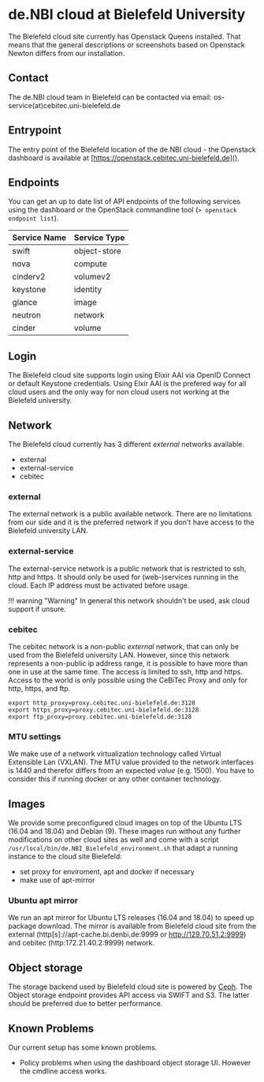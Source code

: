# de.NBI cloud at Bielefeld University

The Bielefeld cloud site currently has Openstack Queens installed. That means that the general descriptions or screenshots based on Openstack Newton differs from our installation. 

## Contact
The de.NBI cloud team in Bielefeld can be contacted via email: os-service(at)cebitec.uni-bielefeld.de


## Entrypoint
The entry point of the Bielefeld location of the de.NBI cloud  - the Openstack dashboard is available at [https://openstack.cebitec.uni-bielefeld.de]().

## Endpoints

You can get an up to date list of API endpoints of the following services using the dashboard or the OpenStack commandline tool (`> openstack endpoint list`).

| Service Name | Service Type |
|--------------|--------------|                                                
| swift        | object-store |
| nova         | compute      |
| cinderv2     | volumev2     |
| keystone     | identity     |
| glance       | image        |
| neutron      | network      |
| cinder       | volume       |

## Login
The Bielefeld cloud site supports login using Elixir AAI via OpenID Connect or default Keystone credentials. Using Elxir AAI is the prefered way for all cloud users and the only way for non cloud users not working at the Bielefeld university. 


## Network

The Bielefeld cloud currently has 3 different _external_ networks available.

- external
- external-service
- cebitec

### external

The external network is a public available network. There are no limitations from our side and it is the preferred network if you don't have access to the Bielefeld university LAN. 

### external-service

The external-service network is a public network that is restricted to ssh, http and https. It should only be used for (web-)services running in the cloud. Each IP address must be activated before usage.

!!! warning "Warning"
    In general this network shouldn't be used, ask cloud support if unsure.

### cebitec

The cebitec network is a non-public _external_ network, that can only be used from the Bielefeld university LAN. However, since this network represents a non-public ip address range, it is possible to have more than one in use at the same time. The access is limited to ssh, http and https. Access to the world is only possible using the CeBiTec Proxy and only for http, https, and ftp.

```
export http_proxy=proxy.cebitec.uni-bielefeld.de:3128
export https_proxy=proxy.cebitec.uni-bielefeld.de:3128
export ftp_proxy=proxy.cebitec.uni-bielefeld.de:3128
```
    
### MTU settings
We make use of a network virtualization technology called Virtual Extensible Lan (VXLAN). The MTU value provided to the network interfaces is  1440 and therefor differs from an expected *value* (e.g. 1500). You have to consider this if running docker or any other container technology.


## Images
We provide some preconfigured cloud images on top of the Ubuntu LTS (16.04 and 18.04) and Debian (9). These images run without any further modifications on other cloud sites as well and come with a script `/usr/local/bin/de.NBI_Bielefeld_environment.sh` that adapt a running instance to the cloud site Bielefeld:

- set proxy for enviroment, apt and docker if necessary
- make use of apt-mirror

### Ubuntu apt mirror
We run an apt mirror for Ubuntu LTS releases (16.04 and 18.04) to speed up package download. The mirror is available from Bielefeld cloud site from the external (http[s]://apt-cache.bi.denbi.de:9999 or http://129.70.51.2:9999) and cebitec (http:172.21.40.2:9999) network.    

## Object storage
The storage backend used by Bielefeld cloud site is powered by [Ceph](https://www.ceph.com). The Object storage endpoint provides API access via SWIFT and S3. The latter should be preferred due to better performance.

## Known Problems

Our current setup has some known problems.

- Policy problems when using the dashboard object storage UI. However the cmdline access works.

